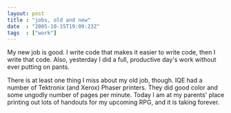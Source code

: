 ```yaml
---
layout: post
title : "jobs, old and new"
date  : "2005-10-15T19:09:23Z"
tags  : ["work"]
---
```

My new job is good.  I write code that makes it easier to write code, then I write that code.  Also, yesterday I did a full, productive day's work without ever putting on pants.

There is at least one thing I miss about my old job, though.  IQE had a number of Tektronix (and Xerox) Phaser printers.  They did good color and some ungodly number of pages per minute.  Today I am at my parents' place printing out lots of handouts for my upcoming RPG, and it is taking forever. 
